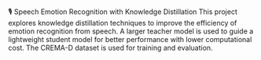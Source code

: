 🎙️ Speech Emotion Recognition with Knowledge Distillation
This project explores knowledge distillation techniques to improve the efficiency of emotion recognition from speech. A larger teacher model is used to guide a lightweight student model for better performance with lower computational cost. The CREMA-D dataset is used for training and evaluation.
